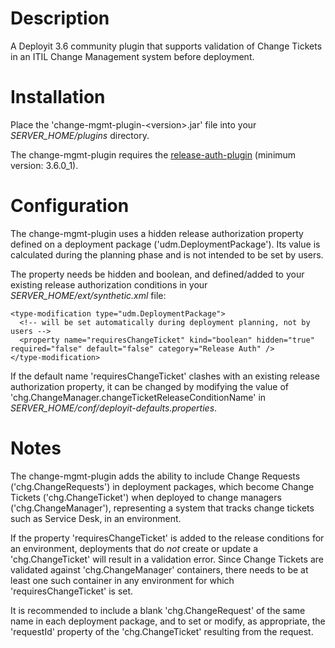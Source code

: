 Description
===========

A Deployit 3.6 community plugin that supports validation of Change Tickets in an ITIL Change Management system before deployment.

Installation
============

Place the 'change-mgmt-plugin-&lt;version&gt;.jar' file into your _SERVER_HOME/plugins_ directory. 

The change-mgmt-plugin requires the [release-auth-plugin](https://github.com/xebialabs/community-plugins/tree/master/release-auth-plugin) (minimum version: 3.6.0_1).

Configuration
=============

The change-mgmt-plugin uses a hidden release authorization property defined on a deployment package ('udm.DeploymentPackage'). Its value is calculated during the planning phase and is not intended to be set by users.

The property needs be hidden and boolean, and defined/added to your existing release authorization conditions in your _SERVER_HOME/ext/synthetic.xml_ file:

    <type-modification type="udm.DeploymentPackage">
      <!-- will be set automatically during deployment planning, not by users -->
      <property name="requiresChangeTicket" kind="boolean" hidden="true" required="false" default="false" category="Release Auth" />
    </type-modification>

If the default name 'requiresChangeTicket' clashes with an existing release authorization property, it can be changed by modifying the value of 'chg.ChangeManager.changeTicketReleaseConditionName' in _SERVER_HOME/conf/deployit-defaults.properties_.

Notes
=====

The change-mgmt-plugin adds the ability to include Change Requests ('chg.ChangeRequests') in deployment packages, which become Change Tickets ('chg.ChangeTicket') when deployed to change managers ('chg.ChangeManager'), representing a system that tracks change tickets such as Service Desk, in an environment.

If the property 'requiresChangeTicket' is added to the release conditions for an environment, deployments that do *not* create or update a 'chg.ChangeTicket' will result in a validation error. Since Change Tickets are validated against 'chg.ChangeManager' containers, there needs to be at least one such container in any environment for which 'requiresChangeTicket' is set.

It is recommended to include a blank 'chg.ChangeRequest' of the same name in each deployment package, and to set or modify, as appropriate, the 'requestId' property of the 'chg.ChangeTicket' resulting from the request. 